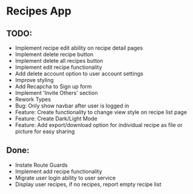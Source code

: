 # Recipes App

## TODO:
- Implement recipe edit ability on recipe detail pages
- Implement delete recipe button
- Implement delete all recipes button
- Implement edit recipe functionality
- Add delete account option to user account settings
- Improve styling
- Add Recapcha to Sign up form
- Implement 'Invite Others' section
- Rework Types
- Bug: Only show navbar after user is logged in
- Feature: Create functionality to change view style on recipe list page
- Feature: Create Dark/Light Mode
- Feature: Add export/download option for individual recipe as file or picture for easy sharing

## Done:
- Instate Route Guards
- Implement add recipe functionality
- Migrate user login ability to user service
- Display user recipes, if no recipes, report empty recipe list
